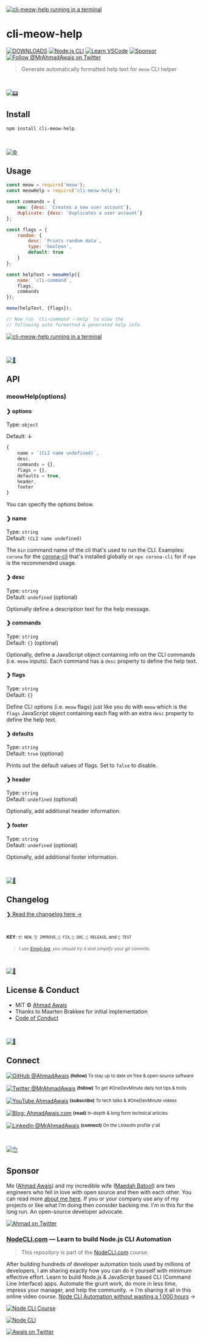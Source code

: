 [![cli-meow-help running in a terminal](./.github/cli-meow-help.png)](./../../)

# cli-meow-help

[![DOWNLOADS](https://img.shields.io/npm/dt/cli-meow-help?label=DOWNLOADS%20%20❯&colorA=6A788D&colorB=6A788D&style=flat)](https://www.npmjs.com/package/cli-meow-help) [![Node.js CLI](https://img.shields.io/badge/-NodeCLI.com-gray.svg?colorB=6A788D&style=flat)](https://NodeCLI.com/?utm_source=FOSS) [![Learn VSCode](https://img.shields.io/badge/-VSCODE.pro-gray.svg?colorB=6A788D&style=flat)](https://VSCode.pro/?utm_source=FOSS) [![Sponsor](https://img.shields.io/badge/-Sponsor-gray.svg?colorB=6A788D&style=flat)](https://github.com/ahmadawais/sponsor?utm_source=FOSS)
[![Follow @MrAhmadAwais on Twitter](https://img.shields.io/badge/FOLLOW%20@MRAHMADAWAIS%20%E2%86%92-gray.svg?colorA=6A788D&colorB=6A788D&style=flat)](https://twitter.com/mrahmadawais/)

> Generate automatically formatted help text for `meow` CLI helper

<br>

[![📟](https://raw.githubusercontent.com/ahmadawais/stuff/master/images/git/install.png)](./../../)

## Install

```sh
npm install cli-meow-help
```

<br>

[![⚙️](https://raw.githubusercontent.com/ahmadawais/stuff/master/images/git/usage.png)](./../../)

## Usage

```js
const meow = require('meow');
const meowHelp = require('cli-meow-help');

const commands = {
	new: {desc: `Creates a new user account`},
	duplicate: {desc: `Duplicates a user account`}
};

const flags = {
	random: {
		desc: `Prints random data`,
		type: 'boolean',
		default: true
	}
};

const helpText = meowHelp({
	name: `cli-command`,
	flags,
	commands
});

meow(helpText, {flags});

// Now run `cli-command --help` to view the
// following auto formatted & generated help info.
```

[![cli-meow-help running in a terminal](./.github/cli-meow-help.png)](./../../)

<br />

[![📃](https://raw.githubusercontent.com/ahmadawais/stuff/master/images/git/options.png)](./../../)

## API

### meowHelp(options)

#### ❯ options

Type: `object`

Default: ↓

```js
{
	name = `(CLI name undefined)`,
	desc,
	commands = {},
	flags = {},
	defaults = true,
	header,
	footer
}
```

You can specify the options below.

#### ❯ name

Type: `string`<br>
Default: `(CLI name undefined)`

The `bin` command name of the cli that's used to run the CLI. Examples: `corona` for the [corona-cli](https://github.com/AhmadAwais/corona-cli) that's installed globally or `npx corona-cli` for if `npx` is the recommended usage.

#### ❯ desc

Type: `string`<br>
Default: `undefined` (optional)

Optionally define a description text for the help message.

#### ❯ commands

Type: `string`<br>
Default: `{}` (optional)

Optionally, define a JavaScript object containing info on the CLI commands (i.e. `meow` inputs). Each command has a `desc` property to define the help text.

#### ❯ flags

Type: `string`<br>
Default: `{}`

Define CLI options (i.e. `meow` flags) just like you do with `meow` which is the `flags` JavaScript object containing each flag with an extra `desc` property to define the help text.

#### ❯ defaults

Type: `string`<br>
Default: `true` (optional)

Prints out the default values of flags. Set to `false` to disable.

#### ❯ header

Type: `string`<br>
Default: `undefined` (optional)

Optionally, add additional header information.

#### ❯ footer

Type: `string`<br>
Default: `undefined` (optional)

Optionally, add additional footer information.

<br>

[![📝](https://raw.githubusercontent.com/ahmadawais/stuff/master/images/git/log.png)](changelog.md)

## Changelog

[❯ Read the changelog here →](changelog.md)

<br>

<small>**KEY**: `📦 NEW`, `👌 IMPROVE`, `🐛 FIX`, `📖 DOC`, `🚀 RELEASE`, and `🤖 TEST`

> _I use [Emoji-log](https://github.com/ahmadawais/Emoji-Log), you should try it and simplify your git commits._

</small>

<br>

[![📃](https://raw.githubusercontent.com/ahmadawais/stuff/master/images/git/license.png)](./../../)

## License & Conduct

- MIT © [Ahmad Awais](https://twitter.com/MrAhmadAwais/)
- Thanks to Maarten Brakkee for initial implementation
- [Code of Conduct](code-of-conduct.md)

<br>

[![🙌](https://raw.githubusercontent.com/ahmadawais/stuff/master/images/git/connect.png)](./../../)

## Connect

<div align="left">
    <p><a href="https://github.com/ahmadawais"><img alt="GitHub @AhmadAwais" align="center" src="https://img.shields.io/badge/GITHUB-gray.svg?colorB=6cc644&style=flat" /></a>&nbsp;<small><strong>(follow)</strong> To stay up to date on free & open-source software</small></p>
    <p><a href="https://twitter.com/MrAhmadAwais/"><img alt="Twitter @MrAhmadAwais" align="center" src="https://img.shields.io/badge/TWITTER-gray.svg?colorB=1da1f2&style=flat" /></a>&nbsp;<small><strong>(follow)</strong> To get #OneDevMinute daily hot tips & trolls</small></p>
    <p><a href="https://www.youtube.com/AhmadAwais"><img alt="YouTube AhmadAwais" align="center" src="https://img.shields.io/badge/YOUTUBE-gray.svg?colorB=ff0000&style=flat" /></a>&nbsp;<small><strong>(subscribe)</strong> To tech talks & #OneDevMinute videos</small></p>
    <p><a href="https://AhmadAwais.com/"><img alt="Blog: AhmadAwais.com" align="center" src="https://img.shields.io/badge/MY%20BLOG-gray.svg?colorB=4D2AFF&style=flat" /></a>&nbsp;<small><strong>(read)</strong> In-depth & long form technical articles</small></p>
    <p><a href="https://www.linkedin.com/in/MrAhmadAwais/"><img alt="LinkedIn @MrAhmadAwais" align="center" src="https://img.shields.io/badge/LINKEDIN-gray.svg?colorB=0077b5&style=flat" /></a>&nbsp;<small><strong>(connect)</strong> On the LinkedIn profile y'all</small></p>
</div>

<br>

[![👌](https://raw.githubusercontent.com/ahmadawais/stuff/master/images/git/sponsor.png)](https://github.com/AhmadAwais/sponsor)

## Sponsor

Me ([Ahmad Awais](https://twitter.com/mrahmadawais/)) and my incredible wife ([Maedah Batool](https://twitter.com/MaedahBatool/)) are two engineers who fell in love with open source and then with each other. You can read more [about me here](https://ahmadawais.com/about). If you or your company use any of my projects or like what I’m doing then consider backing me. I'm in this for the long run. An open-source developer advocate.

[![Ahmad on Twitter](https://img.shields.io/twitter/follow/mrahmadawais.svg?style=social&label=Follow%20@MrAhmadAwais)](https://twitter.com/mrahmadawais/)

### [NodeCLI.com][n] — Learn to build Node.js CLI Automation

> This repository is part of the [NodeCLI.com][n] course.

After building hundreds of developer automation tools used by millions of developers, I am sharing exactly how you can do it yourself with minimum effective effort. Learn to build Node.js & JavaScript based CLI (Command Line Interface) apps. Automate the grunt work, do more in less time, impress your manager, and help the community.
→ I'm sharing it all in this online video course. [Node CLI Automation
without wasting a 1,000 hours][n] →</p>

[![Node CLI Course](https://raw.githubusercontent.com/ahmadawais/stuff/master/nodecli/featured.jpg)][n]

[![Node CLI](https://img.shields.io/badge/-NodeCLI.com%20%E2%86%92-gray.svg?colorB=488640&style=flat)][n]

[n]: https://NodeCLI.com?utm_source=github&utm_medium=referral&utm_campaign=ahmadawais/cli-meow-help

[![Awais on Twitter](https://raw.githubusercontent.com/ahmadawais/stuff/master/sponsor/sponsor.jpg)](https://github.com/AhmadAwais/sponsor)
